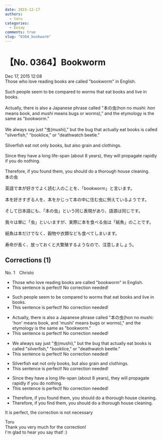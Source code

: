 ```yaml
---
date: 2015-12-17
authors:
  - toru
categories:
  - Essay
comments: true
slug: "0364_bookworm"
---
```


# 【No. 0364】Bookworm
<div class="date">Dec 17, 2015 12:08</div>
<div id="post"><div id="body_show_ori">
Those who love reading books are called "bookworm" in English.<br/><br/>Such people seem to be compared to worms that eat books and live in books.<br/><br/>Actually, there is also a Japanese phrase called "本の虫(hon no mushi: <em>hon</em> means book, and <em>mushi</em> means bugs or worms)," and the etymology is the same as "bookworm."<br/><br/>We always say just "虫(mushi)," but the bug that actually eat books is called "silverfish," "booklice," or "deathwatch beetle."<br/><br/>Silverfish eat not only books, but also grain and clothings.<br/><br/>Since they have a long life-span (about 8 years), they will propagate rapidly if you do nothing.<br/><br/>Therefore, if you found them, you should do a thorough house cleaning.
</div></div>

<!-- more -->

<div id="post_ja"><div id="body_show_mo">
本の虫<br/><br/>英語で本が好きでよく読む人のことを、「bookworm」と言います。<br/><br/>本を好きすぎる人を、本をかじって本の中に住む虫に例えているようです。<br/><br/>そして日本語にも、「本の虫」という同じ表現があり、語源は同じです。<br/><br/>我々は単に「虫」といいますが、実際に本を食べる虫は「紙魚」のことです。<br/><br/>紙魚は本だけでなく、穀物や衣類なども食べてしまいます。<br/><br/>寿命が長く、放っておくと大繁殖するようなので、注意しましょう。
</div></div>

## Corrections (1)
<div id="block"><div class="first_name"> No. 1　<span class="just_name">Christo</span></div><div id="block2">
<ul class="correction_field">
<li class="incorrect">Those who love reading books are called "bookworm" in English.</li>
<li class="corrected perfect">This sentence is perfect! No correction needed!</li>
</ul>
<ul class="correction_field">
<li class="incorrect">Such people seem to be compared to worms that eat books and live in books.</li>
<li class="corrected perfect">This sentence is perfect! No correction needed!</li>
</ul>
<ul class="correction_field">
<li class="incorrect">Actually, there is also a Japanese phrase called "本の虫(hon no mushi: 'hon' means book, and 'mushi' means bugs or worms)," and the etymology is the same as "bookworm."</li>
<li class="corrected perfect">This sentence is perfect! No correction needed!</li>
</ul>
<ul class="correction_field">
<li class="incorrect">We always say just "虫(mushi)," but the bug that actually eat books is called "silverfish," "booklice," or "deathwatch beetle."</li>
<li class="corrected perfect">This sentence is perfect! No correction needed!</li>
</ul>
<ul class="correction_field">
<li class="incorrect">Silverfish eat not only books, but also grain and clothings.</li>
<li class="corrected perfect">This sentence is perfect! No correction needed!</li>
</ul>
<ul class="correction_field">
<li class="incorrect">Since they have a long life-span (about 8 years), they will propagate rapidly if you do nothing.</li>
<li class="corrected perfect">This sentence is perfect! No correction needed!</li>
</ul>
<ul class="correction_field">
<li class="incorrect">Therefore, if you found them, you should do a thorough house cleaning.</li>
<li class="corrected correct">
Therefore, if you <span class="f_blue">find</span> them, you should do a thorough house cleaning.
</li>
</ul>
<p class="comment_small">
 It is perfect, the correction is not necessary
</p>

</div><div class="name"><span class="just_name">Toru</span><br>
Thank you very much for the correction!<br/>I'm glad to hear you say that! :)
</div>
</div>
